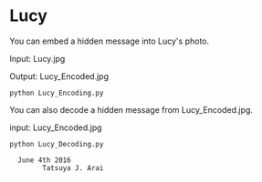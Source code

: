 # Lucy
You can embed a hidden message into Lucy's photo. 

Input: Lucy.jpg

Output: Lucy_Encoded.jpg

    python Lucy_Encoding.py 

You can also decode a hidden message from Lucy_Encoded.jpg. 

input: Lucy_Encoded.jpg

    python Lucy_Decoding.py 

      June 4th 2016
            Tatsuya J. Arai 
